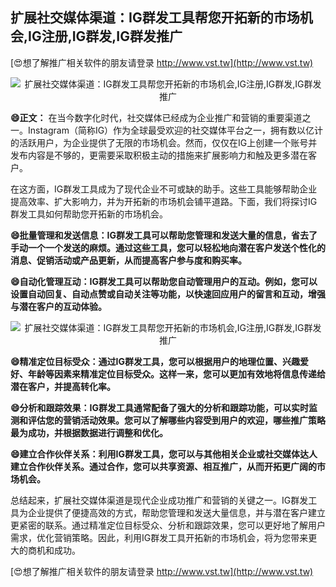 ## **扩展社交媒体渠道：IG群发工具帮您开拓新的市场机会,IG注册,IG群发,IG群发推广**

[😍想了解推广相关软件的朋友请登录 http://www.vst.tw](http://www.vst.tw)

 <center><img src="https://vst.tw/MP4/tuiguang/png/7.png" alt="扩展社交媒体渠道：IG群发工具帮您开拓新的市场机会,IG注册,IG群发,IG群发推广"></center>

**😄正文：**
在当今数字化时代，社交媒体已经成为企业推广和营销的重要渠道之一。Instagram（简称IG）作为全球最受欢迎的社交媒体平台之一，拥有数以亿计的活跃用户，为企业提供了无限的市场机会。然而，仅仅在IG上创建一个账号并发布内容是不够的，更需要采取积极主动的措施来扩展影响力和触及更多潜在客户。

在这方面，IG群发工具成为了现代企业不可或缺的助手。这些工具能够帮助企业提高效率、扩大影响力，并为开拓新的市场机会铺平道路。下面，我们将探讨IG群发工具如何帮助您开拓新的市场机会。

**😄批量管理和发送信息：IG群发工具可以帮助您管理和发送大量的信息，省去了手动一个一个发送的麻烦。通过这些工具，您可以轻松地向潜在客户发送个性化的消息、促销活动或产品更新，从而提高客户参与度和购买率。**

**😄自动化管理互动：IG群发工具可以帮助您自动管理用户的互动。例如，您可以设置自动回复、自动点赞或自动关注等功能，以快速回应用户的留言和互动，增强与潜在客户的互动体验。**

 <center><img src="https://vst.tw/MP4/tuiguang/png/2.png" alt="扩展社交媒体渠道：IG群发工具帮您开拓新的市场机会,IG注册,IG群发,IG群发推广"></center>

**😄精准定位目标受众：通过IG群发工具，您可以根据用户的地理位置、兴趣爱好、年龄等因素来精准定位目标受众。这样一来，您可以更加有效地将信息传递给潜在客户，并提高转化率。**

**😄分析和跟踪效果：IG群发工具通常配备了强大的分析和跟踪功能，可以实时监测和评估您的营销活动效果。您可以了解哪些内容受到用户的欢迎，哪些推广策略最为成功，并根据数据进行调整和优化。**

**😄建立合作伙伴关系：利用IG群发工具，您可以与其他相关企业或社交媒体达人建立合作伙伴关系。通过合作，您可以共享资源、相互推广，从而开拓更广阔的市场机会。**

总结起来，扩展社交媒体渠道是现代企业成功推广和营销的关键之一。IG群发工具为企业提供了便捷高效的方式，帮助您管理和发送大量信息，并与潜在客户建立更紧密的联系。通过精准定位目标受众、分析和跟踪效果，您可以更好地了解用户需求，优化营销策略。因此，利用IG群发工具开拓新的市场机会，将为您带来更大的商机和成功。

[😍想了解推广相关软件的朋友请登录 http://www.vst.tw](http://www.vst.tw)



